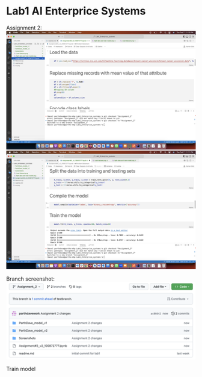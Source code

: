
# Lab1 AI Enterprice Systems
Assignment 2:
![screenshot of loading dataset](Screenshots/Load%20dataset.png)
![screenshot of Split and train dataset](Screenshots/Split%20data%20and%20train%20model.png)

Branch screenshot:
![branch status](Screenshots/branch%20status.png)

Train model